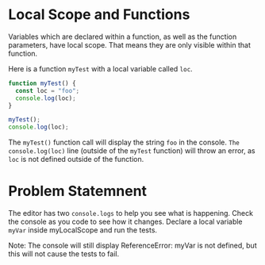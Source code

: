 # Local Scope and Functions
Variables which are declared within a function, as well as the function parameters, have local scope. That means they are only visible within that function.

Here is a function ```myTest``` with a local variable called ```loc```.
```javascript
function myTest() {
  const loc = "foo";
  console.log(loc);
}

myTest();
console.log(loc);
```
The ```myTest()``` function call will display the string ```foo``` in the console. ```The console.log(loc)``` line (outside of the ```myTest``` function) will throw an error, as ```loc``` is not defined outside of the function.

# Problem Statemnent
The editor has two ```console.logs``` to help you see what is happening. Check the console as you code to see how it changes. Declare a local variable ```myVar``` inside myLocalScope and run the tests.

Note: The console will still display ReferenceError: myVar is not defined, but this will not cause the tests to fail.
